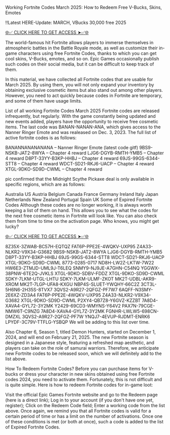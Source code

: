 Working Fortnite Codes March 2025: How to Redeem Free V-Bucks, Skins, Emotes

!!Latest HERE-Update: MARCH, VBucks 30,000 free 2025

[🌐✅ CLICK HERE TO GET ACCESS ➤✅🌐](https://vbucks.plus/fortnite-1?ref=67cbd0fb02e7d693a0d94d25)


The world-famous hit Fortnite allows players to immerse themselves in atmospheric battles in the Battle Royale mode, as well as customize their in-game characters using free Fortnite Codes, thanks to which you can get cool skins, V-Bucks, emotes, and so on. Epic Games occasionally publish such codes on their social media, but it can be difficult to keep track of them.

In this material, we have collected all Fortnite codes that are usable for March 2025. By using them, you will not only expand your inventory by obtaining exclusive cosmetic items but also stand out among other players. However, you need to act quickly because codes in Fortnite are temporary, and some of them have usage limits.

List of all working Fortnite Codes March 2025
Fortnite codes are released infrequently, but regularly. With the game constantly being updated and new events added, players have the opportunity to receive free cosmetic items. The last code was BANAN-NANAN-ANA, which gives access to the Nanner Ringer Emote and was realeased on Dec. 3, 2023. The full list of active fortnite codes is as follows:

BANANNANANANANA – Nanner Ringer Emote (latest code gitf)
9BS9-NSKB-JAT2-8WYA – Chapter 4 reward
LJG6-DGYB-RMTH-YMB5 – Chapter 4 reward
D8PT-33YY-B3KP-HHBJ – Chapter 4 reward
69JS-99GS-6344-STT8 – Chapter 4 reward
WDCT-SD21-RKJ6-UACP – Chapter 4 reward
XTGL-9DKO-SD9D-CWML – Chapter 4 reward

pic confirmed that the Midnight Scythe Pickaxe deal is only available in specific regions, which are as follows:

Australia
US
Austria
Belgium
Canada
France
Germany
Ireland
Italy
Japan
Netherlands
New Zealand
Portugal
Spain
UK
Some of Expired Fortnite Codes
Although these codes are no longer working, it is always worth keeping a list of them on hand. This allows you to see what the codes for the next free cosmetic items in Fortnite will look like. You can also check them from time to time on the activation page. Who knows, you might get lucky?

[🌐✅ CLICK HERE TO GET ACCESS ➤✅🌐](https://vbucks.plus/fortnite-1?ref=67cbd0fb02e7d693a0d94d25)

8Z35X-3ZWAB-BC57H-EQTQZ
FAT6P-PPE2E-4WQKV-UXP95
Z4A33-NLKR2-V9X34-G3682
9BS9-NSKB-JAT2-8WYA
LJG6-DGYB-RMTH-YMB5
D8PT-33YY-B3KP-HHBJ
69JS-99GS-6344-STT8
WDCT-SD21-RKJ6-UACP
XTGL-9DKO-SD9D-CWML
8773-0285-0717
ND8H-LW2Z-LKTW-7W22
HW6E3-ZTMJD-UML9J-T6LEQ
SNMY9-NJ9JE-A7GHN-C54NQ
YGGWX-38PNW-6TE2Q-JVKLS
XTGL-9DKO-SDBV-FDDZ
XTGL-9DKO-SD9D-CWML
SDKY-7LKM-UTGL-LHTU
SDKY-7LKM-ULMF-ZKOT
MK2T-UDBL-AKR9-XROM
MK2T-7LGP-UFA8-KXGU
NBP4S-SLUET-YWQHY-66C2Z
3CT3L-5H6N6-2H35S-8TVX7
3QVS2-A9R27-2QFGZ-PF7W7
6AQFF-N3SMY-2E6XZ-ZD3A4
FAT6P-PPE2E-4WQKV-UXP95
Z4A33-NLKR2-V9X34-G3682
XTGL-9DKO-SD9D-CWML
P2XY4-QB7Z8-Y6GVZ-KZZBT
7A8D4-XAVA4-GYL72-3Y2MK
Y2429-69CD3-WMYNS-Y64V2
PAX7N-79CGE-NMW6T-C9NZG
7A8D4-XAVA4-GYL7Z-3Y2MK
FGNHR-LWLW5-698CN-DMZXL
3QVS2-A9R27-2QFGZ-PF7W
YNQJ7-4EVUP-RJDMT-ENRK6
LPYDF-3C79V-TTFLG-YSBQP
We will be adding to this list over time.

Also Chapter 6, Season 1, titled Demon Hunters, started on December 1, 2024, and will end on February 21, 2025. The new Fortnite season is designed in a Japanese style, featuring a refreshed map aesthetic, and players can take on the role of samurai warriors. Therefore, we anticipate new Fortnite codes to be released soon, which we will definitely add to the list above.

How To Redeem Fortnite Codes?
Before you can purchase items for V-bucks or dress your character in new skins obtained using free Fortnite codes 2024, you need to activate them. Fortunately, this is not difficult and is quite simple. Here is how to redeem Fortnite codes for in-game loot:

Visit the official Epic Games Fortnite website and go to the Redeem page (here is a direct link);
Log in to your account (if you don't have one yet, register);
Click on the Redeem Code field;
Enter a working code from the list above.
Once again, we remind you that all Fortnite codes is valid for a certain period of time or has a limit on the number of activations. Once one of these conditions is met (or both at once), such a code is added to the list of Expired Fortnite Codes.

